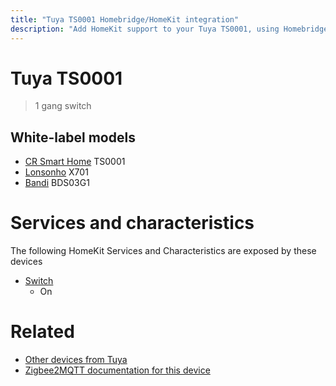 ```yaml
---
title: "Tuya TS0001 Homebridge/HomeKit integration"
description: "Add HomeKit support to your Tuya TS0001, using Homebridge, Zigbee2MQTT and homebridge-z2m."
---
```

<!---
This file has been GENERATED using src/docgen/docgen.ts
DO NOT EDIT THIS FILE MANUALLY!
-->
# Tuya TS0001
> 1 gang switch


## White-label models
* [CR Smart Home](../index.md#cr_smart_home) TS0001
* [Lonsonho](../index.md#lonsonho) X701
* [Bandi](../index.md#bandi) BDS03G1

# Services and characteristics
The following HomeKit Services and Characteristics are exposed by
these devices

* [Switch](../../switch.md)
  * On


# Related
* [Other devices from Tuya](../index.md#tuya)
* [Zigbee2MQTT documentation for this device](https://www.zigbee2mqtt.io/devices/TS0001.html)